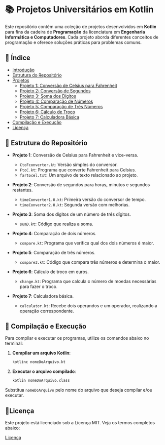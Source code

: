 # 📚 Projetos Universitários em Kotlin

Este repositório contém uma coleção de projetos desenvolvidos em **Kotlin** para fins da cadeira de **Programação** da licenciatura em **Engenharia Informática e Computadores**. Cada projeto aborda diferentes conceitos de programação e oferece soluções práticas para problemas comuns.

## 📖 Índice

- [Introdução](#introdução)
- [Estrutura do Repositório](#estrutura-do-repositório)
- [Projetos](#projetos)
  - [Projeto 1: Conversão de Celsius para Fahrenheit](#projeto-1-conversão-de-celsius-para-fahrenheit)
  - [Projeto 2: Conversão de Segundos](#projeto-2-conversão-de-segundos)
  - [Projeto 3: Soma dos Dígitos](#projeto-3-soma-dos-dígitos)
  - [Projeto 4: Comparação de Números](#projeto-4-comparação-de-números)
  - [Projeto 5: Comparação de Três Números](#projeto-5-comparação-de-três-números)
  - [Projeto 6: Cálculo de Troco](#projeto-6-cálculo-de-troco)
  - [Projeto 7: Calculadora Básica](#projeto-7-calculadora-básica)
- [Compilação e Execução](#compilação-e-execução)
- [Licença](#licença)


## 📁 Estrutura do Repositório

- **Projeto 1**: Conversão de Celsius para Fahrenheit e vice-versa.
  - `CtoFconverter.kt`: Versão simples do conversor.
  - `FtoC.kt`: Programa que converte Fahrenheit para Celsius.
  - `fartocel.txt`: Um arquivo de texto relacionado ao projeto.
  
- **Projeto 2**: Conversão de segundos para horas, minutos e segundos restantes.
  - `timeConverter1.0.kt`: Primeira versão do conversor de tempo.
  - `timeConverter2.0.kt`: Segunda versão com melhorias.

- **Projeto 3**: Soma dos dígitos de um número de três dígitos.
  - `sumD.kt`: Código que realiza a soma.

- **Projeto 4**: Comparação de dois números.
  - `compare.kt`: Programa que verifica qual dos dois números é maior.

- **Projeto 5**: Comparação de três números.
  - `compare3.kt`: Código que compara três números e determina o maior.

- **Projeto 6**: Cálculo de troco em euros.
  - `change.kt`: Programa que calcula o número de moedas necessárias para fazer o troco.

- **Projeto 7**: Calculadora básica.
  - `calculator.kt`: Recebe dois operandos e um operador, realizando a operação correspondente.

## 🚀 Compilação e Execução

Para compilar e executar os programas, utilize os comandos abaixo no terminal:

1. **Compilar um arquivo Kotlin**:
   ```bash
   kotlinc nomeDoArquivo.kt

2. **Executar o arquivo compilado**:
   ```bash  
   kotlin nomeDoArquivo.class

Substitua ` nomeDoArquivo ` pelo nome do arquivo que deseja compilar e/ou executar.

## 📄Licença

Este projeto está licenciado sob a Licença MIT. Veja os termos completos abaixo:

[Licença](LICENSE.md)
